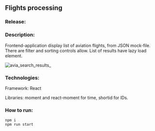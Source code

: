 ## Flights processing

### Release:

### Description:

Frontend-application display list of aviation flights, from JSON mock-file. There are filter and sorting controls allow. List of results have lazy load element.

![avia_search_results_](https://user-images.githubusercontent.com/67905360/214038651-4a8b6ab1-561d-44e3-9cd5-06ec86c7abdc.png)

### Technologies:

Framework: React

Libraries: moment and react-moment for time, shortid for IDs.

### How to run:  

    npm i
    npm run start
